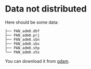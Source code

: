 # Data not distributed

Here should be some data:


```
├── PAN_adm0.dbf
├── PAN_adm0.prj
├── PAN_adm0.sbn
├── PAN_adm0.sbx
├── PAN_adm0.shp
└── PAN_adm0.shx
```

You can download it from [gdam](https://gadm.org/download_country_v3.html).